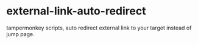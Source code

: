 # external-link-auto-redirect
tampermonkey scripts, auto redirect external link to your target instead of jump page.
